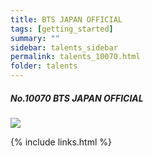 ```yaml
---
title: BTS JAPAN OFFICIAL 
tags: [getting_started]
summary: ""
sidebar: talents_sidebar
permalink: talents_10070.html
folder: talents
---
```



##### No.10070 BTS JAPAN OFFICIAL

![](https://yt3.ggpht.com/ytc/AKedOLRgZdSYd646UbrlYl_0dNuTXMDILerLH-uqP98Q=s176-c-k-c0x00ffffff-no-rj)




{% include links.html %}
